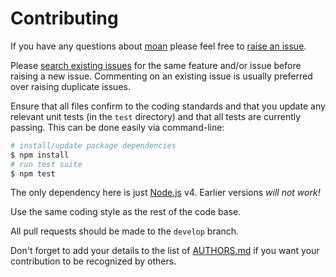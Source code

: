 # Contributing

If you have any questions about [moan](https://github.com/neocotic/moan) please feel free to
[raise an issue](https://github.com/neocotic/moan/issues/new).

Please [search existing issues](https://github.com/neocotic/moan/issues) for the same feature and/or issue before
raising a new issue. Commenting on an existing issue is usually preferred over raising duplicate issues.

Ensure that all files confirm to the coding standards and that you update any relevant unit tests (in the `test`
directory) and that all tests are currently passing. This can be done easily via command-line:

``` bash
# install/update package dependencies
$ npm install
# run test suite
$ npm test
```

The only dependency here is just [Node.js](https://nodejs.org) v4. Earlier versions *will not work!*

Use the same coding style as the rest of the code base.

All pull requests should be made to the `develop` branch.

Don't forget to add your details to the list of [AUTHORS.md](https://github.com/neocotic/moan/blob/master/AUTHORS.md)
if you want your contribution to be recognized by others.